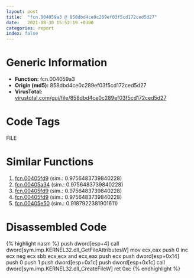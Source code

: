 ```yaml
---
layout: post
title:  "fcn.004059a3 @ 858dbd4ce0c289ef03f5cd172ced5d27"
date:   2021-08-30 15:52:19 +0300
categories: report
index: false
---
```


# Generic Information
- **Function:** fcn.004059a3
- **Origin (md5):** 858dbd4ce0c289ef03f5cd172ced5d27
- **VirusTotal:** [virustotal.com/gui/file/858dbd4ce0c289ef03f5cd172ced5d27][virustotal_ref]

# Code Tags
<span class="tag" id="FILE">FILE</span>


# Similar Functions

1. [fcn.00405fd9][similar_1_ref] (sim.: 0.9756483739840228)
2. [fcn.00405a34][similar_2_ref] (sim.: 0.9756483739840228)
3. [fcn.00405fd9][similar_3_ref] (sim.: 0.9756483739840228)
4. [fcn.00405fd9][similar_4_ref] (sim.: 0.9756483739840228)
5. [fcn.00405e50][similar_5_ref] (sim.: 0.9187922381901611)


# Disassembled Code

{% highlight nasm %}
push dword[esp+4]
call dword[sym.imp.KERNEL32.dll_GetFileAttributesW]
mov ecx,eax
push 0
inc ecx
neg ecx
sbb ecx,ecx
and ecx,eax
push ecx
push dword[esp+0x14]
push 0
push 1
push dword[esp+0x1c]
push dword[esp+0x1c]
call dword[sym.imp.KERNEL32.dll_CreateFileW]
ret 0xc
{% endhighlight %}


[similar_1_ref]: /report/fcn.00405fd9@e7582fc3dadb394a1457ab7e7fbbe9a7
[similar_2_ref]: /report/fcn.00405a34@588e58b795d90bc66462e36cf410fee4
[similar_3_ref]: /report/fcn.00405fd9@8f8b2c5d43e03af62d4bc097b3275f12
[similar_4_ref]: /report/fcn.00405fd9@6c8b5339bada4cbd03f0f446da640707
[similar_5_ref]: /report/fcn.00405e50@dddb2d45bcd78e2cc2df460dd599efa4
[virustotal_ref]: https://www.virustotal.com/gui/file/858dbd4ce0c289ef03f5cd172ced5d27